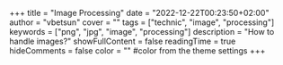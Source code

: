 +++
title = "Image Processing"
date = "2022-12-22T00:23:50+02:00"
author = "vbetsun"
cover = ""
tags = ["technic", "image", "processing"]
keywords = ["png", "jpg", "image", "processing"]
description = "How to handle images?"
showFullContent = false
readingTime = true
hideComments = false
color = "" #color from the theme settings
+++
